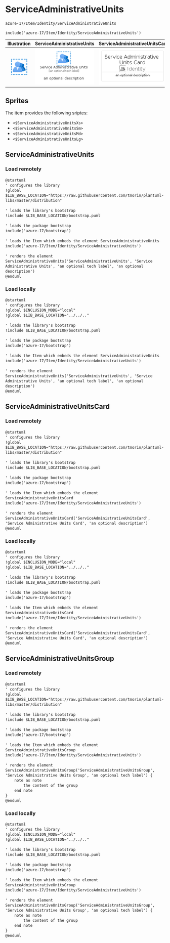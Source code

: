 # ServiceAdministrativeUnits


```text
azure-17/Item/Identity/ServiceAdministrativeUnits
```

```text
include('azure-17/Item/Identity/ServiceAdministrativeUnits')
```



| Illustration | ServiceAdministrativeUnits | ServiceAdministrativeUnitsCard | ServiceAdministrativeUnitsGroup |
| :---: | :---: | :---: | :---: |
| ![illustration for Illustration](../../../azure-17/Item/Identity/ServiceAdministrativeUnits.png) | ![illustration for ServiceAdministrativeUnits](../../../azure-17/Item/Identity/ServiceAdministrativeUnits.Local.png) | ![illustration for ServiceAdministrativeUnitsCard](../../../azure-17/Item/Identity/ServiceAdministrativeUnitsCard.Local.png) | ![illustration for ServiceAdministrativeUnitsGroup](../../../azure-17/Item/Identity/ServiceAdministrativeUnitsGroup.Local.png) |



## Sprites
The item provides the following sriptes:

- `<$ServiceAdministrativeUnitsXs>`
- `<$ServiceAdministrativeUnitsSm>`
- `<$ServiceAdministrativeUnitsMd>`
- `<$ServiceAdministrativeUnitsLg>`





## ServiceAdministrativeUnits

### Load remotely
```plantuml
@startuml
' configures the library
!global $LIB_BASE_LOCATION="https://raw.githubusercontent.com/tmorin/plantuml-libs/master/distribution"

' loads the library's bootstrap
!include $LIB_BASE_LOCATION/bootstrap.puml

' loads the package bootstrap
include('azure-17/bootstrap')

' loads the Item which embeds the element ServiceAdministrativeUnits
include('azure-17/Item/Identity/ServiceAdministrativeUnits')

' renders the element
ServiceAdministrativeUnits('ServiceAdministrativeUnits', 'Service Administrative Units', 'an optional tech label', 'an optional description')
@enduml
```

### Load locally
```plantuml
@startuml
' configures the library
!global $INCLUSION_MODE="local"
!global $LIB_BASE_LOCATION="../../.."

' loads the library's bootstrap
!include $LIB_BASE_LOCATION/bootstrap.puml

' loads the package bootstrap
include('azure-17/bootstrap')

' loads the Item which embeds the element ServiceAdministrativeUnits
include('azure-17/Item/Identity/ServiceAdministrativeUnits')

' renders the element
ServiceAdministrativeUnits('ServiceAdministrativeUnits', 'Service Administrative Units', 'an optional tech label', 'an optional description')
@enduml
```

## ServiceAdministrativeUnitsCard

### Load remotely
```plantuml
@startuml
' configures the library
!global $LIB_BASE_LOCATION="https://raw.githubusercontent.com/tmorin/plantuml-libs/master/distribution"

' loads the library's bootstrap
!include $LIB_BASE_LOCATION/bootstrap.puml

' loads the package bootstrap
include('azure-17/bootstrap')

' loads the Item which embeds the element ServiceAdministrativeUnitsCard
include('azure-17/Item/Identity/ServiceAdministrativeUnits')

' renders the element
ServiceAdministrativeUnitsCard('ServiceAdministrativeUnitsCard', 'Service Administrative Units Card', 'an optional description')
@enduml
```

### Load locally
```plantuml
@startuml
' configures the library
!global $INCLUSION_MODE="local"
!global $LIB_BASE_LOCATION="../../.."

' loads the library's bootstrap
!include $LIB_BASE_LOCATION/bootstrap.puml

' loads the package bootstrap
include('azure-17/bootstrap')

' loads the Item which embeds the element ServiceAdministrativeUnitsCard
include('azure-17/Item/Identity/ServiceAdministrativeUnits')

' renders the element
ServiceAdministrativeUnitsCard('ServiceAdministrativeUnitsCard', 'Service Administrative Units Card', 'an optional description')
@enduml
```

## ServiceAdministrativeUnitsGroup

### Load remotely
```plantuml
@startuml
' configures the library
!global $LIB_BASE_LOCATION="https://raw.githubusercontent.com/tmorin/plantuml-libs/master/distribution"

' loads the library's bootstrap
!include $LIB_BASE_LOCATION/bootstrap.puml

' loads the package bootstrap
include('azure-17/bootstrap')

' loads the Item which embeds the element ServiceAdministrativeUnitsGroup
include('azure-17/Item/Identity/ServiceAdministrativeUnits')

' renders the element
ServiceAdministrativeUnitsGroup('ServiceAdministrativeUnitsGroup', 'Service Administrative Units Group', 'an optional tech label') {
    note as note
        the content of the group
    end note
}
@enduml
```

### Load locally
```plantuml
@startuml
' configures the library
!global $INCLUSION_MODE="local"
!global $LIB_BASE_LOCATION="../../.."

' loads the library's bootstrap
!include $LIB_BASE_LOCATION/bootstrap.puml

' loads the package bootstrap
include('azure-17/bootstrap')

' loads the Item which embeds the element ServiceAdministrativeUnitsGroup
include('azure-17/Item/Identity/ServiceAdministrativeUnits')

' renders the element
ServiceAdministrativeUnitsGroup('ServiceAdministrativeUnitsGroup', 'Service Administrative Units Group', 'an optional tech label') {
    note as note
        the content of the group
    end note
}
@enduml
```

